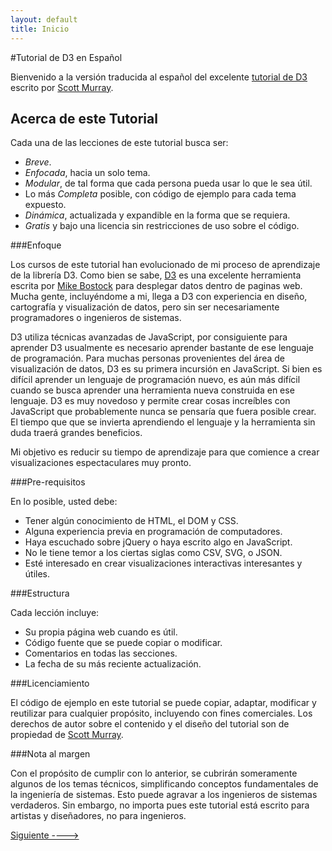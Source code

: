 ```yaml
---
layout: default
title: Inicio
---
```

#Tutorial de D3 en Español

Bienvenido a la versión traducida al español del excelente [tutorial de D3](http://alignedleft.com/tutorials/d3) escrito por [Scott Murray](http://alignedleft.com/).

## Acerca de este Tutorial

Cada una de las lecciones de este tutorial busca ser:
  - _Breve_.
  - _Enfocada_, hacia un solo tema.
  - _Modular_, de tal forma que cada persona pueda usar lo que le sea útil.
  - Lo más _Completa_ posible, con código de ejemplo para cada tema expuesto.
  - _Dinámica_, actualizada y expandible en la forma que se requiera.
  - _Gratis_ y bajo una licencia sin restricciones de uso sobre el código.
  
###Enfoque
  
Los cursos de este tutorial han evolucionado de mi proceso de aprendizaje de la librería D3. Como bien se sabe, [D3](http://mbostock.github.com/d3/) es una excelente herramienta escrita por [Mike Bostock](http://bost.ocks.org/mike/) para desplegar datos dentro de paginas web. Mucha gente, incluyéndome a mi, llega a D3 con experiencia en diseño, cartografía y visualización de datos, pero sin ser necesariamente programadores o ingenieros de sistemas.
  
D3 utiliza técnicas avanzadas de JavaScript, por consiguiente para aprender D3 usualmente es necesario aprender bastante de ese lenguaje de programación. Para muchas personas provenientes del área de visualización de datos, D3 es su primera incursión en JavaScript. Si bien es difícil aprender un lenguaje de programación nuevo, es aún más difícil cuando se busca aprender una herramienta nueva construida en ese lenguaje. D3 es muy novedoso y permite crear cosas increíbles con JavaScript que probablemente nunca se pensaría que fuera posible crear. El tiempo que que se invierta aprendiendo el lenguaje y la herramienta sin duda traerá grandes beneficios.

Mi objetivo es reducir su tiempo de aprendizaje para que comience a crear visualizaciones espectaculares muy pronto.


###Pre-requisitos
  
En lo posible, usted debe:
  
- Tener algún conocimiento de HTML, el DOM y CSS.
- Alguna experiencia previa en programación de computadores.
- Haya escuchado sobre jQuery o haya escrito algo en JavaScript.
- No le tiene temor a los ciertas siglas como CSV, SVG, o JSON.
- Esté interesado en crear visualizaciones interactivas interesantes y útiles.
  
###Estructura
  
Cada lección incluye:
  
  - Su propia página web cuando es útil.
  - Código fuente que se puede copiar o modificar.
  - Comentarios en todas las secciones.
  - La fecha de su más reciente actualización.
  
###Licenciamiento
  
El código de ejemplo en este tutorial se puede copiar, adaptar, modificar y reutilizar para cualquier propósito, incluyendo con fines comerciales. Los derechos de autor sobre el contenido y el diseño del tutorial son de propiedad de [Scott Murray](http://alignedleft.com/about).
  
###Nota al margen
  
Con el propósito de cumplir con lo anterior,  se cubrirán someramente algunos de los temas técnicos, simplificando conceptos fundamentales de la ingeniería de sistemas. Esto puede agravar a los ingenieros de sistemas verdaderos. Sin embargo, no importa pues este tutorial está escrito para artistas y diseñadores, no para ingenieros.

[Siguiente ---->](/test.html)